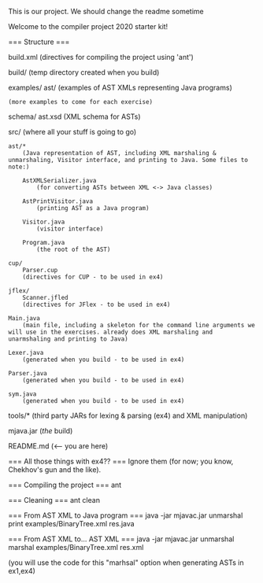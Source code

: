 This is our project. We should change the readme sometime


Welcome to the compiler project 2020 starter kit!

=== Structure ===

build.xml
	(directives for compiling the project using 'ant')

build/
	(temp directory created when you build)

examples/
	ast/
		(examples of AST XMLs representing Java programs)

	(more examples to come for each exercise)

schema/
	ast.xsd
		(XML schema for ASTs)

src/
	(where all your stuff is going to go)

	ast/*
		(Java representation of AST, including XML marshaling & unmarshaling, Visitor interface, and printing to Java. Some files to note:)

		AstXMLSerializer.java
			(for converting ASTs between XML <-> Java classes)

		AstPrintVisitor.java
			(printing AST as a Java program)

		Visitor.java
			(visitor interface)

		Program.java
			(the root of the AST)

	cup/
		Parser.cup
		(directives for CUP - to be used in ex4)

	jflex/
		Scanner.jfled
		(directives for JFlex - to be used in ex4)

	Main.java
		(main file, including a skeleton for the command line arguments we will use in the exercises. already does XML marshaling and unarmshaling and printing to Java)

	Lexer.java
		(generated when you build - to be used in ex4)

	Parser.java
		(generated when you build - to be used in ex4)

	sym.java
		(generated when you build - to be used in ex4)	

tools/*
	(third party JARs for lexing & parsing (ex4) and XML manipulation)

mjava.jar
	(*the* build)

README.md
	(<-- you are here)


=== All those things with ex4?? ===
Ignore them (for now; you know, Chekhov's gun and the like).

=== Compiling the project ===
ant

=== Cleaning ===
ant clean

=== From AST XML to Java program ===
java -jar mjavac.jar unmarshal print examples/BinaryTree.xml res.java

=== From AST XML to... AST XML ===
java -jar mjavac.jar unmarshal marshal examples/BinaryTree.xml res.xml

(you will use the code for this "marhsal" option when generating ASTs in ex1,ex4)
